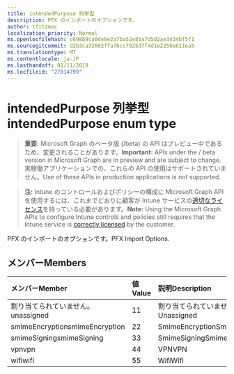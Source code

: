 ```yaml
---
title: intendedPurpose 列挙型
description: PFX のインポートのオプションです。
author: tfitzmac
localization_priority: Normal
ms.openlocfilehash: c698b9ca0de6e2a7ba52e85a7d5d2ae3434bf5f1
ms.sourcegitcommit: d2b3ca32602ffa76cc7925d7f4d1e2258e611ea5
ms.translationtype: MT
ms.contentlocale: ja-JP
ms.lasthandoff: 01/11/2019
ms.locfileid: "27814799"
---
```

# <a name="intendedpurpose-enum-type"></a><span data-ttu-id="9ced9-103">intendedPurpose 列挙型</span><span class="sxs-lookup"><span data-stu-id="9ced9-103">intendedPurpose enum type</span></span>

> <span data-ttu-id="9ced9-104">**重要:** Microsoft Graph のベータ版 (/beta) の API はプレビュー中であるため、変更されることがあります。</span><span class="sxs-lookup"><span data-stu-id="9ced9-104">**Important:** APIs under the / beta version in Microsoft Graph are in preview and are subject to change.</span></span> <span data-ttu-id="9ced9-105">実稼働アプリケーションでの、これらの API の使用はサポートされていません。</span><span class="sxs-lookup"><span data-stu-id="9ced9-105">Use of these APIs in production applications is not supported.</span></span>

> <span data-ttu-id="9ced9-106">**注:** Intune のコントロールおよびポリシーの構成に Microsoft Graph API を使用するには、これまでどおりに顧客が Intune サービスの[適切なライセンス](https://go.microsoft.com/fwlink/?linkid=839381)を持っている必要があります。</span><span class="sxs-lookup"><span data-stu-id="9ced9-106">**Note:** Using the Microsoft Graph APIs to configure Intune controls and policies still requires that the Intune service is [correctly licensed](https://go.microsoft.com/fwlink/?linkid=839381) by the customer.</span></span>

<span data-ttu-id="9ced9-107">PFX のインポートのオプションです。</span><span class="sxs-lookup"><span data-stu-id="9ced9-107">PFX Import Options.</span></span>
## <a name="members"></a><span data-ttu-id="9ced9-108">メンバー</span><span class="sxs-lookup"><span data-stu-id="9ced9-108">Members</span></span>
|<span data-ttu-id="9ced9-109">メンバー</span><span class="sxs-lookup"><span data-stu-id="9ced9-109">Member</span></span>|<span data-ttu-id="9ced9-110">値</span><span class="sxs-lookup"><span data-stu-id="9ced9-110">Value</span></span>|<span data-ttu-id="9ced9-111">説明</span><span class="sxs-lookup"><span data-stu-id="9ced9-111">Description</span></span>|
|:---|:---|:---|
|<span data-ttu-id="9ced9-112">割り当てられていません。</span><span class="sxs-lookup"><span data-stu-id="9ced9-112">unassigned</span></span>|<span data-ttu-id="9ced9-113">1</span><span class="sxs-lookup"><span data-stu-id="9ced9-113">1</span></span>|<span data-ttu-id="9ced9-114">割り当てられていません。</span><span class="sxs-lookup"><span data-stu-id="9ced9-114">Unassigned</span></span>|
|<span data-ttu-id="9ced9-115">smimeEncryption</span><span class="sxs-lookup"><span data-stu-id="9ced9-115">smimeEncryption</span></span>|<span data-ttu-id="9ced9-116">2</span><span class="sxs-lookup"><span data-stu-id="9ced9-116">2</span></span>|<span data-ttu-id="9ced9-117">SmimeEncryption</span><span class="sxs-lookup"><span data-stu-id="9ced9-117">SmimeEncryption</span></span>|
|<span data-ttu-id="9ced9-118">smimeSigning</span><span class="sxs-lookup"><span data-stu-id="9ced9-118">smimeSigning</span></span>|<span data-ttu-id="9ced9-119">3</span><span class="sxs-lookup"><span data-stu-id="9ced9-119">3</span></span>|<span data-ttu-id="9ced9-120">SmimeSigning</span><span class="sxs-lookup"><span data-stu-id="9ced9-120">SmimeSigning</span></span>|
|<span data-ttu-id="9ced9-121">vpn</span><span class="sxs-lookup"><span data-stu-id="9ced9-121">vpn</span></span>|<span data-ttu-id="9ced9-122">4</span><span class="sxs-lookup"><span data-stu-id="9ced9-122">4</span></span>|<span data-ttu-id="9ced9-123">VPN</span><span class="sxs-lookup"><span data-stu-id="9ced9-123">VPN</span></span>|
|<span data-ttu-id="9ced9-124">wifi</span><span class="sxs-lookup"><span data-stu-id="9ced9-124">wifi</span></span>|<span data-ttu-id="9ced9-125">5</span><span class="sxs-lookup"><span data-stu-id="9ced9-125">5</span></span>|<span data-ttu-id="9ced9-126">Wifi</span><span class="sxs-lookup"><span data-stu-id="9ced9-126">Wifi</span></span>|





